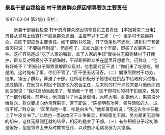 ### 景县干部自我检查  村干脱离群众原因领导要负主要责任

1947-03-04
第2版()
专栏：

　　景县干部自我检查
    村干脱离群众原因领导要负主要责任
    【本报冀南二日电】景县从领导上检查村干脱离群众原因，主要有以下三点：（一）很多村干脱离群众，县区干部应负主要责任。如干部到村吃饭，开了饭条也不还账，遇到村干预备酒肉只说：“不要破坏制度”，仍是吃了。又如九区十个干部，即买了衣裳等三十件。这样容易造成“吃了人家的嘴软，拿了人家的手软”就往往无原则替村干打掩护，群众反对积极分子王朝海时，干部即把群众关在屋里开想想会，问群众：“他有好处不？”积极分子郭秀倡被群众反对，他老婆对区干说：“你们来了吃是吃，喝是喝，这时俺有了事，你们不管了。”区干便无话可答。（二）偏重照顾村干功劳，结果，镇压了群众，葬送了干部。赵桥老积极分子陈德明在抗战中给政府买过枪，送过情报，在反贪污时区干指定他为农会主任，后来别的村干涌过来要斗他他即跑到区里说：“我村反动派起来了，帮助我一下吧！”区干即将别的村干扣起来，处罚了一部分粮食。前年秋，他领着斗了地主吴俊培，大吃大喝，乱损他人，果实没分给群众，群众要求向他清理果实，区干即说：“陈德明有功劳，领导清账的人，成份不好。”群众说：“区里和他一事，咱是白生气。”他却得意的说：“我这农会主任批上了牛皮文书了。”此后他一面送给区干斗争果实，积极腐化干部。另方面更无忌惮的胡来，这样无原则迁就的结果，相反的是害了干部。（三）有些积极分子起初确是很好，但是领导上未及时教育批评，以致由小毛病发展为大错误。
